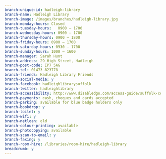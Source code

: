 ```yaml
---
branch-unique-id: hadleigh-library
branch-name: Hadleigh Library
branch-image: /images/branches/hadleigh-library.jpg
branch-monday-hours: Closed
branch-tuesday-hours:	0900 – 1700
branch-wednesday-hours: 0900 – 1700
branch-thursday-hours: 0900 – 1800
branch-friday-hours: 0900 – 1700
branch-saturday-hours: 0930 – 1700
branch-sunday-hours: 1000 – 1600
branch-manager: Sarah Hunt
branch-address: 29 High Street, Hadleigh
branch-post-code: IP7 5AG
branch-tel: 01473 823778
branch-friends: Hadleigh Library Friends
branch-social-media: y
branch-facebook: hadleighlibrarysuffolk
branch-twitter: hadleighlibrary
branch-accessibility: http://www.disabledgo.com/access-guide/suffolk-county-council/hadleigh-library-2
branch-payments: cash, cheques and cards accepted
branch-parking: available for blue badge holders only
branch-bookdrop: y
branch-toilet: y
branch-wifi: y
branch-netloan: old
branch-colour-printing: available
branch-photocopying: available
branch-scan-to-email: y
branch-faxing: y
branch-room-hire: /libraries/room-hire/hadleigh-library
breadcrumb: y
---
```


